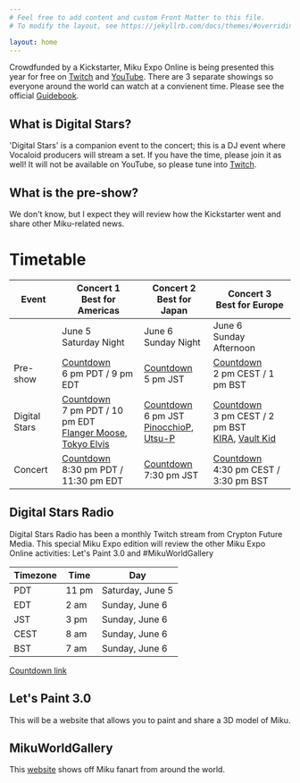 ```yaml
---
# Feel free to add content and custom Front Matter to this file.
# To modify the layout, see https://jekyllrb.com/docs/themes/#overriding-theme-defaults

layout: home
---
```


Crowdfunded by a Kickstarter, Miku Expo Online is being presented this year for
free on [Twitch](https://www.twitch.tv/cfm_official) and
[YouTube](https://www.youtube.com/channel/UCJwGWV914kBlV4dKRn7AEFA). There are 3
separate showings so everyone around the world can watch at a convienent
time. Please see the official [Guidebook](https://mikuexpo.com/online2021/images/freepaper_en.pdf).

## What is Digital Stars?

'Digital Stars' is a companion event to the concert; this is a DJ event where
Vocaloid producers will stream a set. If you have the time, please join it as
well! It will not be available on YouTube, so please tune into
[Twitch](https://www.twitch.tv/cfm_official).

## What is the pre-show?

We don't know, but I expect they will review how the Kickstarter went and share
other Miku-related news.

# Timetable

|Event|Concert 1<br/>Best for Americas|Concert 2<br/>Best for Japan|Concert 3<br/>Best for Europe|
|-----|-----------------------------|--------------------------|---------------------------|
||June 5<br/>Saturday Night|June 6<br/>Sunday Night|June 6<br/>Sunday Afternoon|
|Pre-show|[Countdown](http://preshow.us.39music.rocks)<br/>6 pm PDT / 9 pm EDT|[Countdown](http://preshow.jp.39music.rocks)<br/>5 pm JST|[Countdown](http://preshow.eu.39music.rocks)<br/>2 pm CEST / 1 pm BST|
|Digital Stars|[Countdown](http://digistars.us.39music.rocks)<br/>7 pm PDT / 10 pm EDT<br/>[Flanger Moose](https://twitter.com/FlangerMoose), [Tokyo Elvis](https://twitter.com/FrankFriend)|[Countdown](http://digistars.jp.39music.rocks)<br/>6 pm JST<br/>[PinocchioP](https://twitter.com/pinocchiop), [Utsu-P](https://twitter.com/asshole_wii)|[Countdown](http://digistars.eu.39music.rocks)<br/>3 pm CEST / 2 pm BST<br/>[KIRA](https://twitter.com/kira_prod), [Vault Kid](https://twitter.com/iamVaultKid)|
|Concert|[Countdown](http://concert.us.39music.rocks)<br/>8:30 pm PDT / 11:30 pm EDT|[Countdown](http://concert.jp.39music.rocks)<br/>7:30 pm JST|[Countdown](http://concert.eu.39music.rocks)<br/>4:30 pm CEST / 3:30 pm BST|

## Digital Stars Radio

Digital Stars Radio has been a monthly Twitch stream from Crypton Future
Media. This special Miku Expo edition will review the other Miku Expo Online
activities: Let's Paint 3.0 and #MikuWorldGallery

|Timezone|Time|Day|
|--------|----|---|
|PDT|11 pm|Saturday, June 5|
|EDT|2 am|Sunday, June 6|
|JST|3 pm|Sunday, June 6|
|CEST|8 am|Sunday, June 6|
|BST|7 am|Sunday, June 6|

[Countdown link](http://digistars.radio.39music.rocks)

## Let's Paint 3.0

This will be a website that allows you to paint and share a 3D model of Miku.

## MikuWorldGallery

This [website](https://paint.mikuexpo.com/MikuWorldGallery/) shows off Miku fanart from around the world.